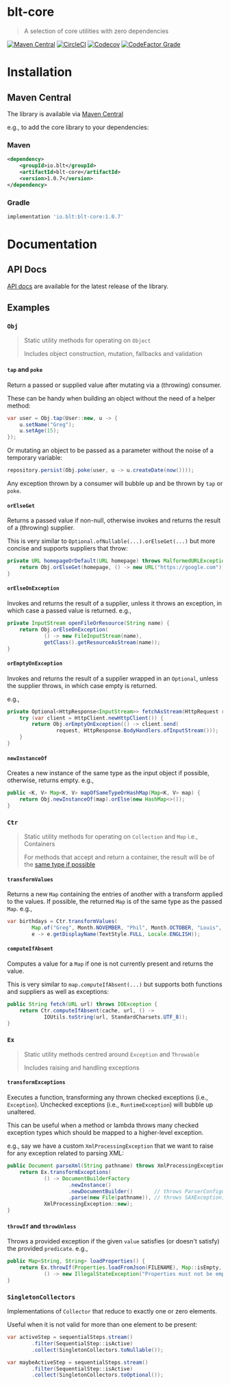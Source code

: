 # blt-core
> A selection of core utilities with zero dependencies

[![Maven Central](https://img.shields.io/maven-central/v/io.blt/blt-core.svg)](https://central.sonatype.com/artifact/io.blt/blt-core)
[![CircleCI](https://img.shields.io/circleci/build/github/michaelcowan/blt-core/master.svg)](https://dl.circleci.com/status-badge/redirect/gh/michaelcowan/blt-core/tree/master)
[![Codecov](https://img.shields.io/codecov/c/github/michaelcowan/blt-core)](https://codecov.io/github/michaelcowan/blt-core)
[![CodeFactor Grade](https://img.shields.io/codefactor/grade/github/michaelcowan/blt-core)](https://www.codefactor.io/repository/github/michaelcowan/blt-core)

# Installation

## Maven Central

The library is available via [Maven Central](https://central.sonatype.com/artifact/io.blt/blt-core)

e.g., to add the core library to your dependencies:

### Maven
```xml
<dependency>
    <groupId>io.blt</groupId>
    <artifactId>blt-core</artifactId>
    <version>1.0.7</version>
</dependency>
```

### Gradle
```groovy
implementation 'io.blt:blt-core:1.0.7'
```

# Documentation

## API Docs

[API docs](https://michaelcowan.github.io/blt-core/apidocs) are available for the latest release of the library.

## Examples

### `Obj`

> Static utility methods for operating on `Object`
> 
> Includes object construction, mutation, fallbacks and validation

#### `tap` and `poke`

Return a passed or supplied value after mutating via a (throwing) consumer.

These can be handy when building an object without the need of a helper method:

```java
var user = Obj.tap(User::new, u -> {
    u.setName("Greg");
    u.setAge(15);
});
```

Or mutating an object to be passed as a parameter without the noise of a temporary variable:

```java
repository.persist(Obj.poke(user, u -> u.createDate(now())));
```

Any exception thrown by a consumer will bubble up and be thrown by `tap` or `poke`.

#### `orElseGet`

Returns a passed value if non-null, otherwise invokes and returns the result of a (throwing) supplier.

This is very similar to `Optional.ofNullable(...).orElseGet(...)` but more concise and supports suppliers that throw:

```java
private URL homepageOrDefault(URL homepage) throws MalformedURLException {
    return Obj.orElseGet(homepage, () -> new URL("https://google.com"));
}
```

#### `orElseOnException`

Invokes and returns the result of a supplier, unless it throws an exception, in which case a passed value is returned. 
e.g.,

```java
private InputStream openFileOrResource(String name) {
    return Obj.orElseOnException(
            () -> new FileInputStream(name),
            getClass().getResourceAsStream(name));
}
```

#### `orEmptyOnException`

Invokes and returns the result of a supplier wrapped in an `Optional`, unless the supplier throws, in which case empty 
is returned.

e.g.,

```java
private Optional<HttpResponse<InputStream>> fetchAsStream(HttpRequest request) {
    try (var client = HttpClient.newHttpClient()) {
        return Obj.orEmptyOnException(() -> client.send(
                request, HttpResponse.BodyHandlers.ofInputStream()));
    }
}
```

#### `newInstanceOf`

Creates a new instance of the same type as the input object if possible, otherwise, returns empty. e.g.,

```java
public <K, V> Map<K, V> mapOfSameTypeOrHashMap(Map<K, V> map) {
    return Obj.newInstanceOf(map).orElse(new HashMap<>());
}
```

### `Ctr`

> Static utility methods for operating on `Collection` and `Map` i.e., Containers
> 
> For methods that accept and return a container, the result will be of the [same type if possible](#newInstanceOf)

#### `transformValues`

Returns a new `Map` containing the entries of another with a transform applied to the values. 
If possible, the returned `Map` is of the same type as the passed `Map`.
e.g.,

```java
var birthdays = Ctr.transformValues(
        Map.of("Greg", Month.NOVEMBER, "Phil", Month.OCTOBER, "Louis", Month.FEBRUARY), 
        e -> e.getDisplayName(TextStyle.FULL, Locale.ENGLISH));
```

#### `computeIfAbsent`

Computes a value for a `Map` if one is not currently present and returns the value.

This is very similar to `map.computeIfAbsent(...)` but supports both functions and suppliers as well as exceptions:

```java
public String fetch(URL url) throws IOException {
    return Ctr.computeIfAbsent(cache, url, () ->
            IOUtils.toString(url, StandardCharsets.UTF_8));
}
```

### `Ex`

> Static utility methods centred around `Exception` and `Throwable`
> 
> Includes raising and handling exceptions

#### `transformExceptions`

Executes a function, transforming any thrown checked exceptions (i.e., `Exception`).
Unchecked exceptions (i.e., `RuntimeException`) will bubble up unaltered.

This can be useful when a method or lambda throws many checked exception types which should be mapped to a higher-level
exception.

e.g., say we have a custom `XmlProcessingException` that we want to raise for any exception related to parsing XML:

```java
public Document parseXml(String pathname) throws XmlProcessingException {
    return Ex.transformExceptions(
            () -> DocumentBuilderFactory
                    .newInstance()
                    .newDocumentBuilder()       // throws ParserConfigurationException
                    .parse(new File(pathname)), // throws SAXException, IOException
            XmlProcessingException::new);
}
```

#### `throwIf` and `throwUnless`

Throws a provided exception if the given `value` satisfies (or doesn't satisfy) the provided `predicate`.
e.g.,

```java
public Map<String, String> loadProperties() {
    return Ex.throwIf(Properties.loadFromJson(FILENAME), Map::isEmpty,
            () -> new IllegalStateException("Properties must not be empty"));
}
```

### `SingletonCollectors`

Implementations of `Collector` that reduce to exactly one or zero elements.

Useful when it is not valid for more than one element to be present:

```java
var activeStep = sequentialSteps.stream()
        .filter(SequentialStep::isActive)
        .collect(SingletonCollectors.toNullable());
```

```java
var maybeActiveStep = sequentialSteps.stream()
        .filter(SequentialStep::isActive)
        .collect(SingletonCollectors.toOptional());
```
